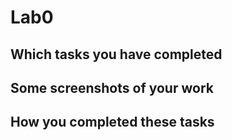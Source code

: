 # Lab0

## Which tasks you have completed

## Some screenshots of your work

## How you completed these tasks
